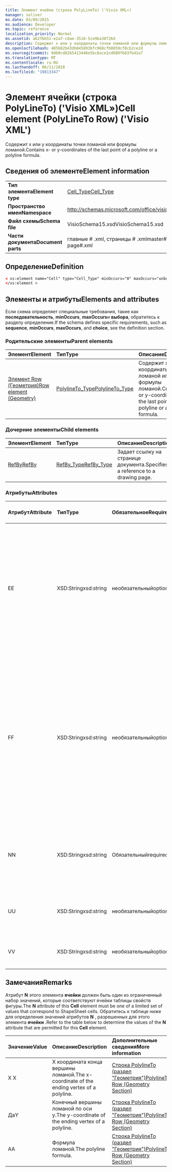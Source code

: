 ```yaml
---
title: Элемент ячейки (строка PolyLineTo) ('Visio XML»)
manager: soliver
ms.date: 03/09/2015
ms.audience: Developer
ms.topic: reference
localization_priority: Normal
ms.assetid: a62fbb51-e2a7-cdae-3516-5ce9ba30f26d
description: Содержит x или y координаты точки ломаной или формулы ломаной.
ms.openlocfilehash: 485682b43db045893bfc968cfb0859cf8cb2ce2d
ms.sourcegitcommit: 9d60cd82b5413446e5bc8ace2cd689f683fb41a7
ms.translationtype: MT
ms.contentlocale: ru-RU
ms.lasthandoff: 06/11/2018
ms.locfileid: "19813347"
---
```

# <a name="cell-element-polylineto-row-visio-xml"></a><span data-ttu-id="12b57-103">Элемент ячейки (строка PolyLineTo) ('Visio XML»)</span><span class="sxs-lookup"><span data-stu-id="12b57-103">Cell element (PolyLineTo Row) ('Visio XML')</span></span>

<span data-ttu-id="12b57-104">Содержит x или y координаты точки ломаной или формулы ломаной.</span><span class="sxs-lookup"><span data-stu-id="12b57-104">Contains x- or y-coordinates of the last point of a polyline or a polyline formula.</span></span>
  
## <a name="element-information"></a><span data-ttu-id="12b57-105">Сведения об элементе</span><span class="sxs-lookup"><span data-stu-id="12b57-105">Element information</span></span>

|||
|:-----|:-----|
|<span data-ttu-id="12b57-106">**Тип элемента**</span><span class="sxs-lookup"><span data-stu-id="12b57-106">**Element type**</span></span> <br/> |[<span data-ttu-id="12b57-107">Cell_Type</span><span class="sxs-lookup"><span data-stu-id="12b57-107">Cell_Type</span></span>](cell_type-complextypevisio-xml.md) <br/> |
|<span data-ttu-id="12b57-108">**Пространство имен**</span><span class="sxs-lookup"><span data-stu-id="12b57-108">**Namespace**</span></span> <br/> |http://schemas.microsoft.com/office/visio/2012/main  <br/> |
|<span data-ttu-id="12b57-109">**Файл схемы**</span><span class="sxs-lookup"><span data-stu-id="12b57-109">**Schema file**</span></span> <br/> |<span data-ttu-id="12b57-110">VisioSchema15.xsd</span><span class="sxs-lookup"><span data-stu-id="12b57-110">VisioSchema15.xsd</span></span>  <br/> |
|<span data-ttu-id="12b57-111">**Части документа**</span><span class="sxs-lookup"><span data-stu-id="12b57-111">**Document parts**</span></span> <br/> |<span data-ttu-id="12b57-112">главные # .xml, страницы # .xml</span><span class="sxs-lookup"><span data-stu-id="12b57-112">master#.xml, page#.xml</span></span>  <br/> |
   
## <a name="definition"></a><span data-ttu-id="12b57-113">Определение</span><span class="sxs-lookup"><span data-stu-id="12b57-113">Definition</span></span>

```XML
< xs:element name="Cell" type="Cell_Type" minOccurs="0" maxOccurs="unbounded" >
</xs:element >
```

## <a name="elements-and-attributes"></a><span data-ttu-id="12b57-114">Элементы и атрибуты</span><span class="sxs-lookup"><span data-stu-id="12b57-114">Elements and attributes</span></span>

<span data-ttu-id="12b57-115">Если схема определяет специальные требования, такие как **последовательность**, **minOccurs**, **maxOccurs**и **выбора**, обратитесь к разделу определение.</span><span class="sxs-lookup"><span data-stu-id="12b57-115">If the schema defines specific requirements, such as **sequence**, **minOccurs**, **maxOccurs**, and **choice**, see the definition section.</span></span> 
  
### <a name="parent-elements"></a><span data-ttu-id="12b57-116">Родительские элементы</span><span class="sxs-lookup"><span data-stu-id="12b57-116">Parent elements</span></span>

|<span data-ttu-id="12b57-117">**Элемент**</span><span class="sxs-lookup"><span data-stu-id="12b57-117">**Element**</span></span>|<span data-ttu-id="12b57-118">**Тип**</span><span class="sxs-lookup"><span data-stu-id="12b57-118">**Type**</span></span>|<span data-ttu-id="12b57-119">**Описание**</span><span class="sxs-lookup"><span data-stu-id="12b57-119">**Description**</span></span>|
|:-----|:-----|:-----|
|[<span data-ttu-id="12b57-120">Элемент Row (Геометрия)</span><span class="sxs-lookup"><span data-stu-id="12b57-120">Row element (Geometry)</span></span>](row-element-geometry-sectionvisio-xml.md) <br/> |[<span data-ttu-id="12b57-121">PolylineTo_Type</span><span class="sxs-lookup"><span data-stu-id="12b57-121">PolylineTo_Type</span></span>](polylineto_type-complextypevisio-xml.md) <br/> |<span data-ttu-id="12b57-122">Содержит x или y координаты точки ломаной или формулы ломаной.</span><span class="sxs-lookup"><span data-stu-id="12b57-122">Contains x- or y-coordinates of the last point of a polyline or a polyline formula.</span></span>  <br/> |
   
### <a name="child-elements"></a><span data-ttu-id="12b57-123">Дочерние элементы</span><span class="sxs-lookup"><span data-stu-id="12b57-123">Child elements</span></span>

|<span data-ttu-id="12b57-124">**Элемент**</span><span class="sxs-lookup"><span data-stu-id="12b57-124">**Element**</span></span>|<span data-ttu-id="12b57-125">**Тип**</span><span class="sxs-lookup"><span data-stu-id="12b57-125">**Type**</span></span>|<span data-ttu-id="12b57-126">**Описание**</span><span class="sxs-lookup"><span data-stu-id="12b57-126">**Description**</span></span>|
|:-----|:-----|:-----|
|[<span data-ttu-id="12b57-127">RefBy</span><span class="sxs-lookup"><span data-stu-id="12b57-127">RefBy</span></span>](refby-element-cell_type-complextypevisio-xml.md) <br/> |[<span data-ttu-id="12b57-128">RefBy_Type</span><span class="sxs-lookup"><span data-stu-id="12b57-128">RefBy_Type</span></span>](refby_type-complextypevisio-xml.md) <br/> |<span data-ttu-id="12b57-129">Задает ссылку на странице документа.</span><span class="sxs-lookup"><span data-stu-id="12b57-129">Specifies a reference to a drawing page.</span></span>  <br/> |
   
### <a name="attributes"></a><span data-ttu-id="12b57-130">Атрибуты</span><span class="sxs-lookup"><span data-stu-id="12b57-130">Attributes</span></span>

|<span data-ttu-id="12b57-131">**Атрибут**</span><span class="sxs-lookup"><span data-stu-id="12b57-131">**Attribute**</span></span>|<span data-ttu-id="12b57-132">**Тип**</span><span class="sxs-lookup"><span data-stu-id="12b57-132">**Type**</span></span>|<span data-ttu-id="12b57-133">**Обязательное**</span><span class="sxs-lookup"><span data-stu-id="12b57-133">**Required**</span></span>|<span data-ttu-id="12b57-134">**Описание**</span><span class="sxs-lookup"><span data-stu-id="12b57-134">**Description**</span></span>|<span data-ttu-id="12b57-135">**Возможные значения**</span><span class="sxs-lookup"><span data-stu-id="12b57-135">**Possible values**</span></span>|
|:-----|:-----|:-----|:-----|:-----|
|<span data-ttu-id="12b57-136">E</span><span class="sxs-lookup"><span data-stu-id="12b57-136">E</span></span>  <br/> |<span data-ttu-id="12b57-137">XSD:String</span><span class="sxs-lookup"><span data-stu-id="12b57-137">xsd:string</span></span>  <br/> |<span data-ttu-id="12b57-138">необязательный</span><span class="sxs-lookup"><span data-stu-id="12b57-138">optional</span></span>  <br/> |<span data-ttu-id="12b57-139">Указывает, что формулы оценивается как ошибка.</span><span class="sxs-lookup"><span data-stu-id="12b57-139">Indicates that the formula evaluates to an error.</span></span> <span data-ttu-id="12b57-140">Значение **E** является текущим значением (строка сообщения об ошибке); значение атрибута **V** — это последний допустимое значение.</span><span class="sxs-lookup"><span data-stu-id="12b57-140">The value of **E** is the current value (an error message string); the value of the **V** attribute is the last valid value.</span></span>  <br/> |<span data-ttu-id="12b57-141">Строка сообщения об ошибке.</span><span class="sxs-lookup"><span data-stu-id="12b57-141">An error message string.</span></span>  <br/> |
|<span data-ttu-id="12b57-142">F</span><span class="sxs-lookup"><span data-stu-id="12b57-142">F</span></span>  <br/> |<span data-ttu-id="12b57-143">XSD:String</span><span class="sxs-lookup"><span data-stu-id="12b57-143">xsd:string</span></span>  <br/> |<span data-ttu-id="12b57-144">необязательный</span><span class="sxs-lookup"><span data-stu-id="12b57-144">optional</span></span>  <br/> | <span data-ttu-id="12b57-145">Представляет элемент формулы.</span><span class="sxs-lookup"><span data-stu-id="12b57-145">Represents the element's formula.</span></span> <span data-ttu-id="12b57-146">Этот атрибут может содержать один из следующих строк:</span><span class="sxs-lookup"><span data-stu-id="12b57-146">This attribute can contain one of the following strings:</span></span>  <br/>  <span data-ttu-id="12b57-147">(Некоторые формулы) Если формула существует локально</span><span class="sxs-lookup"><span data-stu-id="12b57-147">'(some formula)' if the formula exists locally</span></span>  <br/>  <span data-ttu-id="12b57-148">`No Formula`Если формула локально удален или заблокирован</span><span class="sxs-lookup"><span data-stu-id="12b57-148">`No Formula` if the formula is locally deleted or blocked</span></span>  <br/>  <span data-ttu-id="12b57-149">`Inh`Если наследуется формулу.</span><span class="sxs-lookup"><span data-stu-id="12b57-149">`Inh` if the formula is inherited.</span></span>  <br/> |<span data-ttu-id="12b57-150">Формула.</span><span class="sxs-lookup"><span data-stu-id="12b57-150">A formula.</span></span>  <br/> |
|<span data-ttu-id="12b57-151">N</span><span class="sxs-lookup"><span data-stu-id="12b57-151">N</span></span>  <br/> |<span data-ttu-id="12b57-152">XSD:String</span><span class="sxs-lookup"><span data-stu-id="12b57-152">xsd:string</span></span>  <br/> |<span data-ttu-id="12b57-153">Обязательный</span><span class="sxs-lookup"><span data-stu-id="12b57-153">required</span></span>  <br/> |<span data-ttu-id="12b57-154">Представляет имя ячейки таблицы свойств фигуры.</span><span class="sxs-lookup"><span data-stu-id="12b57-154">Represents the name of the ShapeSheet cell.</span></span>  <br/> |<span data-ttu-id="12b57-155">Имя ячейки таблицы свойств фигуры.</span><span class="sxs-lookup"><span data-stu-id="12b57-155">The name of the ShapeSheet cell.</span></span>  <br/> <span data-ttu-id="12b57-156">В разделе замечания ниже.</span><span class="sxs-lookup"><span data-stu-id="12b57-156">See the Remarks section below.</span></span>  <br/> |
|<span data-ttu-id="12b57-157">U</span><span class="sxs-lookup"><span data-stu-id="12b57-157">U</span></span>  <br/> |<span data-ttu-id="12b57-158">XSD:String</span><span class="sxs-lookup"><span data-stu-id="12b57-158">xsd:string</span></span>  <br/> |<span data-ttu-id="12b57-159">необязательный</span><span class="sxs-lookup"><span data-stu-id="12b57-159">optional</span></span>  <br/> |<span data-ttu-id="12b57-160">Представляет единицы измерения по умолчанию — это список Рассылки.</span><span class="sxs-lookup"><span data-stu-id="12b57-160">Represents a unit of measure The default is DL.</span></span>  <br/> |<span data-ttu-id="12b57-161">Единицы ячейки.</span><span class="sxs-lookup"><span data-stu-id="12b57-161">The units of the cell.</span></span>  <br/> |
|<span data-ttu-id="12b57-162">V</span><span class="sxs-lookup"><span data-stu-id="12b57-162">V</span></span>  <br/> |<span data-ttu-id="12b57-163">XSD:String</span><span class="sxs-lookup"><span data-stu-id="12b57-163">xsd:string</span></span>  <br/> |<span data-ttu-id="12b57-164">необязательный</span><span class="sxs-lookup"><span data-stu-id="12b57-164">optional</span></span>  <br/> |<span data-ttu-id="12b57-165">Представляет значение ячейки.</span><span class="sxs-lookup"><span data-stu-id="12b57-165">Represents the value of the cell.</span></span>  <br/> |<span data-ttu-id="12b57-166">Значение ячейки таблицы свойств фигуры.</span><span class="sxs-lookup"><span data-stu-id="12b57-166">The value of the ShapeSheet cell.</span></span>  <br/> |
   
## <a name="remarks"></a><span data-ttu-id="12b57-167">Замечания</span><span class="sxs-lookup"><span data-stu-id="12b57-167">Remarks</span></span>

<span data-ttu-id="12b57-168">Атрибут **N** этого элемента **ячейки** должен быть один из ограниченный набор значений, которые соответствуют ячейки таблицы свойств фигуры.</span><span class="sxs-lookup"><span data-stu-id="12b57-168">The **N** attribute of this **Cell** element must be one of a limited set of values that correspond to ShapeSheet cells.</span></span> <span data-ttu-id="12b57-169">Обратитесь к таблице ниже для определения значений атрибутов **N** , разрешенных для этого элемента **ячейки** .</span><span class="sxs-lookup"><span data-stu-id="12b57-169">Refer to the table below to determine the values of the **N** attribute that are permitted for this **Cell** element.</span></span> 
  
|<span data-ttu-id="12b57-170">**Значение**</span><span class="sxs-lookup"><span data-stu-id="12b57-170">**Value**</span></span>|<span data-ttu-id="12b57-171">**Описание**</span><span class="sxs-lookup"><span data-stu-id="12b57-171">**Description**</span></span>|<span data-ttu-id="12b57-172">**Дополнительные сведения**</span><span class="sxs-lookup"><span data-stu-id="12b57-172">**More information**</span></span>|
|:-----|:-----|:-----|
|<span data-ttu-id="12b57-173">X </span><span class="sxs-lookup"><span data-stu-id="12b57-173">X</span></span>  <br/> |<span data-ttu-id="12b57-174">X координата конца вершины ломаной.</span><span class="sxs-lookup"><span data-stu-id="12b57-174">The x-coordinate of the ending vertex of a polyline.</span></span>  <br/> |[<span data-ttu-id="12b57-175">Строка PolylineTo (раздел "Геометрия")</span><span class="sxs-lookup"><span data-stu-id="12b57-175">PolylineTo Row (Geometry Section)</span></span>](polylineto-row-geometry-section.md) <br/> |
|<span data-ttu-id="12b57-176">Да</span><span class="sxs-lookup"><span data-stu-id="12b57-176">Y</span></span>  <br/> |<span data-ttu-id="12b57-177">Конечный вершины ломаной по оси y.</span><span class="sxs-lookup"><span data-stu-id="12b57-177">The y-coordinate of the ending vertex of a polyline.</span></span>  <br/> |[<span data-ttu-id="12b57-178">Строка PolylineTo (раздел "Геометрия")</span><span class="sxs-lookup"><span data-stu-id="12b57-178">PolylineTo Row (Geometry Section)</span></span>](polylineto-row-geometry-section.md) <br/> |
|<span data-ttu-id="12b57-179">A</span><span class="sxs-lookup"><span data-stu-id="12b57-179">A</span></span>  <br/> |<span data-ttu-id="12b57-180">Формула ломаной.</span><span class="sxs-lookup"><span data-stu-id="12b57-180">The polyline formula.</span></span>  <br/> |[<span data-ttu-id="12b57-181">Строка PolylineTo (раздел "Геометрия")</span><span class="sxs-lookup"><span data-stu-id="12b57-181">PolylineTo Row (Geometry Section)</span></span>](polylineto-row-geometry-section.md) <br/> |
   

